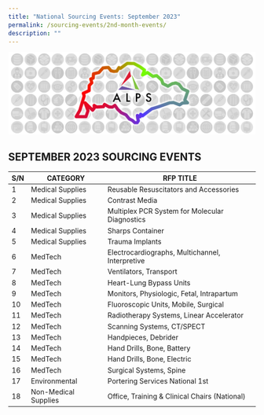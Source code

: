 ```yaml
---
title: "National Sourcing Events: September 2023"
permalink: /sourcing-events/2nd-month-events/
description: ""
---
```

![](/images/alps_sourcing_events_national_1920x640_clear.png)

## SEPTEMBER 2023 SOURCING EVENTS

| S/N | CATEGORY | RFP TITLE |
| -------- | -------- | -------- |
|	1	|	Medical Supplies	|	Reusable Resuscitators and Accessories	|
|	2	|	Medical Supplies	|	Contrast Media	|
|	3	|	Medical Supplies	|	Multiplex PCR System for Molecular Diagnostics	|
|	4	|	Medical Supplies	|	Sharps Container	|
|	5	|	Medical Supplies	|	Trauma Implants	|
|	6	|	MedTech	|	Electrocardiographs, Multichannel, Interpretive	|
|	7	|	MedTech	|	Ventilators, Transport	|
|	8	|	MedTech |	Heart-Lung Bypass Units	|
|	9	|	MedTech	|	Monitors, Physiologic, Fetal, Intrapartum	|
|	10 |	MedTech	|	Fluoroscopic Units, Mobile, Surgical	|
|	11	|	MedTech	|	Radiotherapy Systems, Linear Accelerator	|
|	12	|	MedTech	|	Scanning Systems, CT/SPECT	|
|	13	|	MedTech	|	Handpieces, Debrider	|
|	14	|	MedTech	|	Hand Drills, Bone, Battery	|
|	15	|	MedTech	|	Hand Drills, Bone, Electric	|
|	16	|	MedTech	|	Surgical Systems, Spine	|
|	17	|	Environmental	|	Portering Services National 1st 	|
|	18	|	Non-Medical Supplies	|	Office, Training & Clinical Chairs (National)	|